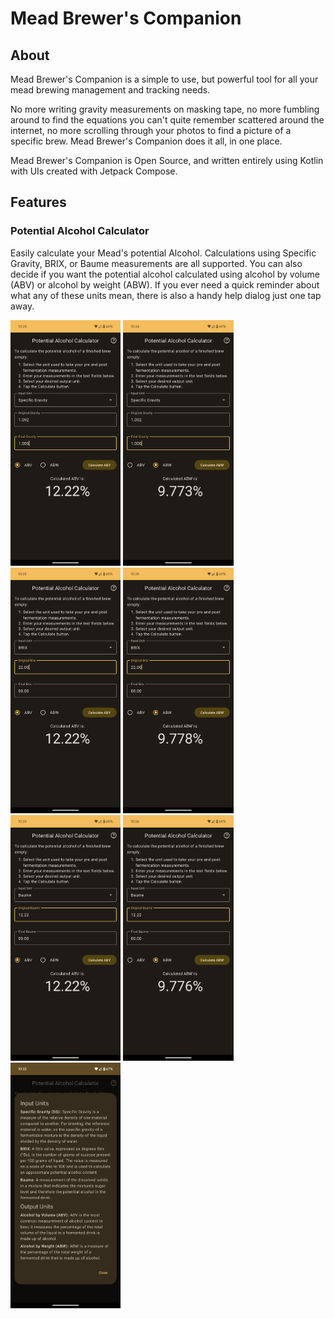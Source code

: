 # Mead Brewer's Companion

## About

Mead Brewer's Companion is a simple to use, but powerful tool for all your mead brewing management
and tracking needs.

No more writing gravity measurements on masking tape, no more fumbling around to find the equations
you can't quite remember scattered around the internet, no more scrolling through your photos to
find a picture of a specific brew. Mead Brewer's Companion does it all, in one place.

Mead Brewer's Companion is Open Source, and written entirely using Kotlin with UIs created with
Jetpack Compose.

## Features

### Potential Alcohol Calculator

Easily calculate your Mead's potential Alcohol. Calculations using Specific Gravity, BRIX, or
Baume measurements are all supported. You can also decide if you want the potential alcohol
calculated using alcohol by volume (ABV) or alcohol by weight (ABW). If you ever need a quick
reminder about what any of these units mean, there is also a handy help dialog just one tap away.
<p float="left">
    <img src="screenshots/potential_alcohol_screen/example_specific_gravity_abv.png" alt="Screenshot showing an example of calculating ABV using specific gravity" width="35%">
    <img src="screenshots/potential_alcohol_screen/example_specific_gravity_abw.png" alt="Screenshot showing an example of calculating ABW using specific gravity" width="35%">
    <img src="screenshots/potential_alcohol_screen/example_brix_abv.png" alt="Screenshot showing an example of calculating ABV using BRIX" width="35%">
    <img src="screenshots/potential_alcohol_screen/example_brix_abw.png" alt="Screenshot showing an example of calculating ABW using BRIX" width="35%">
    <img src="screenshots/potential_alcohol_screen/example_baume_abv.png" alt="Screenshot showing an example of calculating ABV using Baume" width="35%">
    <img src="screenshots/potential_alcohol_screen/example_baume_abw.png" alt="Screenshot showing an example of calculating ABW using Baume" width="35%">
    <img src="screenshots/potential_alcohol_screen/example_help_dialog.png" alt="Screenshot showing the help dialog" width="35%">
</p>